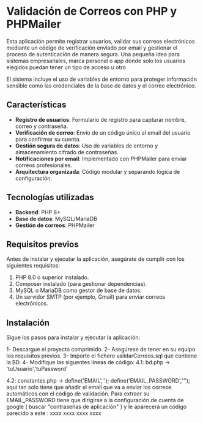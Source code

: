 # Validación de Correos con PHP y PHPMailer

Esta aplicación permite registrar usuarios, validar sus correos electrónicos mediante un código de verificación enviado por email y gestionar el proceso de autenticación de manera segura. 
Una pequeña idea para sistemas empresariales, marca personal o app donde solo los usuarios elegidos puedan tener un tipo de acceso u otro

El sistema incluye el uso de variables de entorno para proteger información sensible como las credenciales de la base de datos y el correo electrónico.


## Características

- **Registro de usuarios**: Formulario de registro para capturar nombre, correo y contraseña.
- **Verificación de correo**: Envío de un código único al email del usuario para confirmar su cuenta.
- **Gestión segura de datos**: Uso de variables de entorno y almacenamiento cifrado de contraseñas.
- **Notificaciones por email**: Implementado con PHPMailer para enviar correos profesionales.
- **Arquitectura organizada**: Código modular y separando lógica de configuración.

## Tecnologías utilizadas

- **Backend**: PHP 8+
- **Base de datos**: MySQL/MariaDB
- **Gestión de correos**: PHPMailer

## Requisitos previos

Antes de instalar y ejecutar la aplicación, asegúrate de cumplir con los siguientes requisitos:

1. PHP 8.0 o superior instalado.
2. Composer instalado (para gestionar dependencias).
3. MySQL o MariaDB como gestor de base de datos.
4. Un servidor SMTP (por ejemplo, Gmail) para enviar correos electrónicos.

## Instalación

Sigue los pasos para instalar y ejecutar la aplicación:

1- Descargue el proyecto comprimido.
2- Asegúrese de tener en su equipo los requisitos previos.
3- Importe el fichero validarCorreos.sql que contiene la BD.
4- Modifique las siguentes líneas de código:
4.1:
bd.php -> 'tuUsuario','tuPassword' 

4.2:
constantes.php ->
    define('EMAIL','');
    define('EMAIL_PASSWORD',"");
aquí tan solo tiene que añadir el email que va a enviar los correos automáticos con el código de validación. Para extraer su EMAIL_PASSWORD
tiene que dirigirse a la configuración de cuenta de google ( buscar "contraseñas de aplicación" ) y le aparecerá un código parecido a este : xxxx xxxx xxxx xxxx
